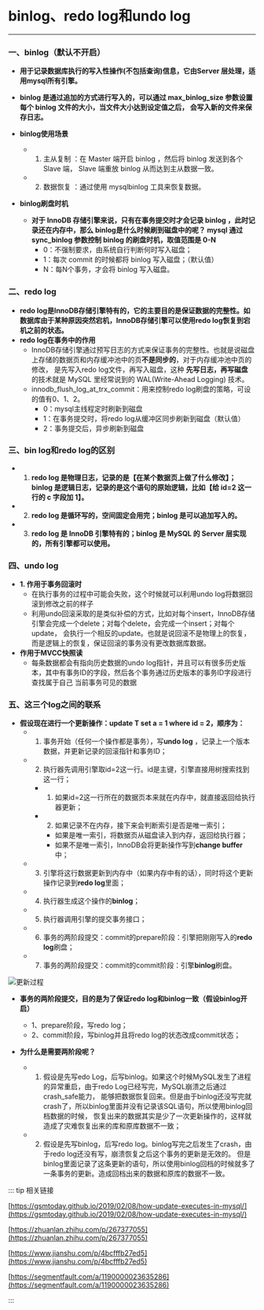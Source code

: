 # binlog、redo log和undo log
---

### 一、binlog（默认不开启）

* **用于记录数据库执行的写入性操作(不包括查询)信息，它由Server 层处理，适用mysql所有引擎。**

* **binlog 是通过追加的方式进行写入的，可以通过 max_binlog_size 参数设置每个 binlog 文件的大小，当文件大小达到设定值之后，
会写入新的文件来保存日志。**

* **binlog使用场景**
  * 1. 主从复制 ：在 Master 端开启 binlog ，然后将 binlog 发送到各个 Slave 端， Slave 端重放 binlog 从而达到主从数据一致。
  * 2. 数据恢复 ：通过使用 mysqlbinlog 工具来恢复数据。

* **binlog刷盘时机**
  * **对于 InnoDB 存储引擎来说，只有在事务提交时才会记录 binlog ，此时记录还在内存中，那么 binlog是什么时候刷到磁盘中的呢？ 
mysql 通过 sync_binlog 参数控制 binlog 的刷盘时机，取值范围是 0-N**
    * 0：不强制要求，由系统自行判断何时写入磁盘；
    * 1：每次 commit 的时候都将 binlog 写入磁盘；（默认值）
    * N：每N个事务，才会将 binlog 写入磁盘。
    
### 二、redo log
* **redo log是InnoDB存储引擎特有的，它的主要目的是保证数据的完整性。如数据库由于某种原因突然宕机，InnoDB存储引擎可以使用redo log恢复到宕机之前的状态。**
* **redo log在事务中的作用**
  * InnoDB存储引擎通过预写日志的方式来保证事务的完整性。也就是说磁盘上存储的数据页和内存缓冲池中的页**不是同步的**，对于内存缓冲池中页的修改，
    是先写入redo log文件，再写入磁盘，这种 **先写日志，再写磁盘** 的技术就是 MySQL 里经常说到的 WAL(Write-Ahead Logging) 技术。
  * innodb_flush_log_at_trx_commit：用来控制redo log刷盘的策略，可设的值有0、1、2。
    * 0：mysql主线程定时刷新到磁盘
    * 1：在事务提交时，将redo log从缓冲区同步刷新到磁盘（默认值）
    * 2：事务提交后，异步刷新到磁盘
    
### 三、bin log和redo log的区别
* 1. **redo log 是物理日志，记录的是【在某个数据页上做了什么修改】；binlog 是逻辑日志，记录的是这个语句的原始逻辑，比如【给 id=2 这一行的 c 字段加 1】。**
* 2. **redo log 是循环写的，空间固定会用完；binlog 是可以追加写入的。**
* 3. **redo log 是 InnoDB 引擎特有的；binlog 是 MySQL 的 Server 层实现的，所有引擎都可以使用。**

### 四、undo log
* **1. 作用于事务回滚时**
  * 在执行事务的过程中可能会失败，这个时候就可以利用undo log将数据回滚到修改之前的样子
  * 利用undo回滚采取的是类似补偿的方式，比如对每个insert，InnoDB存储引擎会完成一个delete；对每个delete，会完成一个insert；对每个update，
会执行一个相反的update。也就是说回滚不是物理上的恢复，而是逻辑上的恢复，保证回滚的事务没有更改数据库数据。
* **作用于MVCC快照读**
  * 每条数据都会有指向历史数据的undo log指针，并且可以有很多历史版本，其中有事务ID的字段，然后各个事务通过历史版本的事务ID字段进行查找属于自己
  当前事务可见的数据

### 五、这三个log之间的联系
* **假设现在进行一个更新操作：update T set a = 1 where id = 2，顺序为：**
  * 1. 事务开始（任何一个操作都是事务），写**undo log** ，记录上一个版本数据，并更新记录的回滚指针和事务ID；
  * 2. 执行器先调用引擎取id=2这一行。id是主键，引擎直接用树搜索找到这一行；
    * 1. 如果id=2这一行所在的数据页本来就在内存中，就直接返回给执行器更新；
    * 2. 如果记录不在内存，接下来会判断索引是否是唯一索引；
      * 如果是唯一索引，将数据页从磁盘读入到内存，返回给执行器；
      * 如果不是唯一索引，InnoDB会将更新操作写到**change buffer**中；
  * 3. 引擎将这行数据更新到内存中（如果内存中有的话），同时将这个更新操作记录到**redo log**里面；
  * 4. 执行器生成这个操作的**binlog**；
  * 5. 执行器调用引擎的提交事务接口；
  * 6. 事务的两阶段提交：commit的prepare阶段：引擎把刚刚写入的**redo log**刷盘；
  * 7. 事务的两阶段提交：commit的commit阶段：引擎**binlog**刷盘。
 
![更新过程](https://moto-1252807079.cos.ap-shanghai.myqcloud.com/program/mysql/update_process.jpeg)
 
* **事务的两阶段提交，目的是为了保证redo log和binlog一致（假设binlog开启）**
  * 1、prepare阶段，写redo log；
  * 2、commit阶段，写binlog并且将redo log的状态改成commit状态；

* **为什么是需要两阶段呢？**
  * 1. 假设是先写edo Log，后写binlog。如果这个时候MySQL发生了进程的异常重启，由于redo Log已经写完，MySQL崩溃之后通过crash_safe能力，
  能够把数据恢复回来。但是由于binlog还没写完就crash了，所以binlog里面并没有记录该SQL语句，所以使用binlog回档数据的时候，
  恢复出来的数据其实是少了一次更新操作的，这样就造成了灾难恢复出来的库和原库数据不一致；
  * 2. 假设是先写binlog，后写redo log。binlog写完之后发生了crash，由于redo log还没有写，崩溃恢复之后这个事务的更新是无效的。
  但是binlog里面记录了这条更新的语句，所以使用binlog回档的时候就多了一条事务的更新。造成回档出来的数据和原库的数据不一致。     

::: tip 相关链接

[https://gsmtoday.github.io/2019/02/08/how-update-executes-in-mysql/](https://gsmtoday.github.io/2019/02/08/how-update-executes-in-mysql/)

[https://zhuanlan.zhihu.com/p/267377055](https://zhuanlan.zhihu.com/p/267377055)

[https://www.jianshu.com/p/4bcfffb27ed5](https://www.jianshu.com/p/4bcfffb27ed5)

[https://segmentfault.com/a/1190000023635286](https://segmentfault.com/a/1190000023635286)

:::